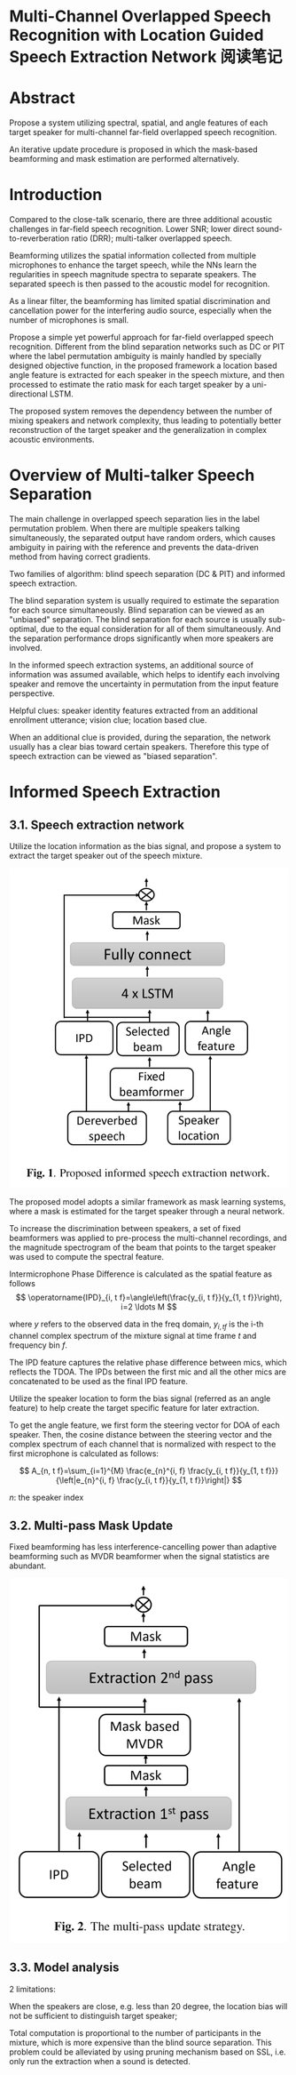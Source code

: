 # Multi-Channel Overlapped Speech Recognition with Location Guided Speech Extraction Network 阅读笔记

# Abstract
Propose a system utilizing spectral, spatial, and angle features of each target speaker for multi-channel far-field overlapped speech recognition.

An iterative update procedure is proposed in which the mask-based beamforming and mask estimation are performed alternatively.

# Introduction
Compared to the close-talk scenario, there are three additional acoustic challenges in far-field speech recognition. Lower SNR; lower direct sound-to-reverberation ratio (DRR); multi-talker overlapped speech.

Beamforming utilizes the spatial information collected from multiple microphones to enhance the target speech, while the NNs learn the regularities in speech magnitude spectra to separate speakers. The separated speech is then passed to the acoustic model for recognition.

As a linear filter, the beamforming has limited spatial discrimination and cancellation power for the interfering audio source, especially when the number of microphones is small.

Propose a simple yet powerful approach for far-field overlapped speech recognition. Different from the blind separation networks such as DC or PIT where the label permutation ambiguity is mainly handled by specially designed objective function, in the proposed framework a location based angle feature is extracted for each speaker in the speech mixture, and then processed to estimate the ratio mask for each target speaker by a uni-directional LSTM.

The proposed system removes the dependency between the number of mixing speakers and network complexity, thus leading to potentially better reconstruction of the target speaker and the generalization in complex acoustic environments.

# Overview of Multi-talker Speech Separation
The main challenge in overlapped speech separation lies in the label permutation problem. When there are multiple speakers talking simultaneously, the separated output have random orders, which causes ambiguity in pairing with the reference and prevents the data-driven method from having correct gradients.

Two families of algorithm: blind speech separation (DC & PIT) and informed speech extraction.

The blind separation system is usually required to estimate the separation for each source simultaneously. Blind separation can be viewed as an "unbiased" separation. The blind separation for each source is usually sub-optimal, due to the equal consideration for all of them simultaneously. And the separation performance drops significantly when more speakers are involved.

In the informed speech extraction systems, an additional source of information was assumed available, which helps to identify each involving speaker and remove the uncertainty in permutation from the input feature perspective.

Helpful clues: speaker identity features extracted from an additional enrollment utterance; vision clue; location based clue.

When an additional clue is provided, during the separation, the network usually has a clear bias toward certain speakers. Therefore this type of speech extraction can be viewed as "biased separation".

# Informed Speech Extraction
## 3.1. Speech extraction network
Utilize the location information as the bias signal, and propose a system to extract the target speaker out of the speech mixture.

![](https://raw.githubusercontent.com/FYJNEVERFOLLOWS/Picture-Bed/main/202206/20220608151945.png)

The proposed model adopts a similar framework as mask learning systems, where a mask is estimated for the target speaker through a neural network.

To increase the discrimination between speakers, a set of fixed beamformers was applied to pre-process the multi-channel recordings, and the magnitude spectrogram of the beam that points to the target speaker was used to compute the spectral feature.

Intermicrophone Phase Difference is calculated as the spatial feature as follows
$$
\operatorname{IPD}_{i, t f}=\angle\left(\frac{y_{i, t f}}{y_{1, t f}}\right), i=2 \ldots M
$$

where $y$ refers to the observed data in the freq domain, $y_{i,tf}$ is the i-th channel complex spectrum of the mixture signal at time frame $t$ and frequency bin $f$.

The IPD feature captures the relative phase difference between mics, which reflects the TDOA. The IPDs between the first mic and all the other mics are concatenated to be used as the final IPD feature.

Utilize the speaker location to form the bias signal (referred as an angle feature) to help create the target specific feature for later extraction.

To get the angle feature, we first form the steering vector for DOA of each speaker. Then, the cosine distance between the steering vector and the complex spectrum of each channel that is normalized with respect to the first microphone is calculated as follows:

$$
A_{n, t f}=\sum_{i=1}^{M} \frac{e_{n}^{i, f} \frac{y_{i, t f}}{y_{1, t f}}}{\left|e_{n}^{i, f} \frac{y_{i, t f}}{y_{1, t f}}\right|}
$$

$n$: the speaker index

## 3.2. Multi-pass Mask Update
Fixed beamforming has less interference-cancelling power than adaptive beamforming such as MVDR beamformer when the signal statistics are abundant.

![](https://raw.githubusercontent.com/FYJNEVERFOLLOWS/Picture-Bed/main/202206/20220608171554.png)

## 3.3. Model analysis
2 limitations: 

When the speakers are close, e.g. less than 20 degree, the location bias will not be sufficient to distinguish target speaker;

Total computation is proportional to the number of participants in the mixture, which is more expensive than the blind source separation. This problem could be alleviated by using pruning mechanism based on SSL, i.e. only run the extraction when a sound is detected.